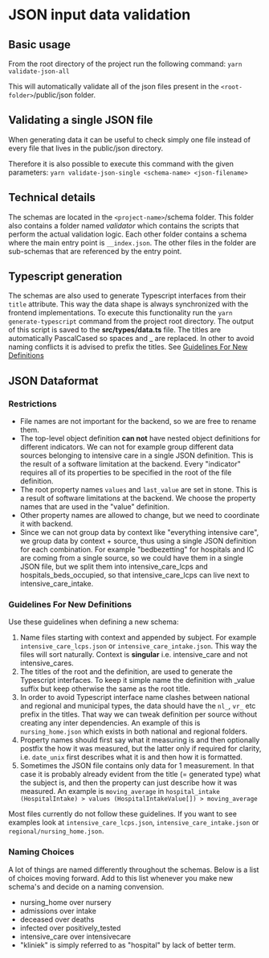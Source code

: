 # JSON input data validation

## Basic usage

From the root directory of the project run the following command: `yarn validate-json-all`

This will automatically validate all of the json files present in the
`<root-folder>`/public/json folder.

## Validating a single JSON file

When generating data it can be useful to check simply one file instead of every
file that lives in the public/json directory.

Therefore it is also possible to execute this command with the given parameters:
`yarn validate-json-single <schema-name> <json-filename>`

## Technical details

The schemas are located in the `<project-name>`/schema folder. This folder also
contains a folder named _validator_ which contains the scripts that perform the
actual validation logic. Each other folder contains a schema where the main
entry point is `__index.json`. The other files in the folder are sub-schemas
that are referenced by the entry point.

## Typescript generation

The schemas are also used to generate Typescript interfaces from their `title`
attribute. This way the data shape is always synchronized with the frontend
implementations. To execute this functionality run the `yarn generate-typescript` command from the project root directory. The output of this
script is saved to the **src/types/data.ts** file. The titles are
automatically PascalCased so spaces and \_ are replaced. In other to avoid
naming conflicts it is advised to prefix the titles. See [Guidelines For New
Definitions](#guidelines-for-new-definitions)

## JSON Dataformat

### Restrictions

- File names are not important for the backend, so we are free to rename them.
- The top-level object definition **can not** have nested object definitions for
  different indicators. We can not for example group different data sources
  belonging to intensive care in a single JSON definition. This is the result of
  a software limitation at the backend. Every "indicator" requires all of its
  properties to be specified in the root of the file definition.
- The root property names `values` and `last_value` are set in stone. This is a
  result of software limitations at the backend. We choose the property names
  that are used in the "value" definition.
- Other property names are allowed to change, but we need to coordinate it with
  backend.
- Since we can not group data by context like "everything intensive care", we
  group data by context + source, thus using a single JSON definition for each
  combination. For example "bedbezetting" for hospitals and IC are coming from a
  single source, so we could have them in a single JSON file, but we split them
  into intensive_care_lcps and hospitals_beds_occupied, so that
  intensive_care_lcps can live next to intensive_care_intake.

### Guidelines For New Definitions

Use these guidelines when defining a new schema:

1. Name files starting with context and appended by subject. For example
   `intensive_care_lcps.json` or `intensive_care_intake.json`. This way
   the files will sort naturally. Context is **singular** i.e. intensive_care
   and not intensive_cares.
2. The titles of the root and the definition, are used to generate the
   Typescript interfaces. To keep it simple name the definition with \_value
   suffix but keep otherwise the same as the root title.
3. In order to avoid Typescript interface name clashes between national and
   regional and municipal types, the data should have the `nl_`,
   `vr_` etc prefix in the titles. That way we can tweak definition per
   source without creating any inter dependencies. An example of this is
   `nursing_home.json` which exists in both national and regional folders.
4. Property names should first say what it measuring is and then optionally
   postfix the how it was measured, but the latter only if required for clarity,
   i.e. `date_unix` first describes what it is and then how it is
   formatted.
5. Sometimes the JSON file contains only data for 1 measurement. In that case it
   is probably already evident from the title (= generated type) what the
   subject is, and then the property can just describe how it was measured. An
   example is `moving_average` in `hospital_intake (HospitalIntake) > values (HospitalIntakeValue[]) > moving_average`

Most files currently do not follow these guidelines. If you want to see examples
look at `intensive_care_lcps.json`, `intensive_care_intake.json` or
`regional/nursing_home.json`.

### Naming Choices

A lot of things are named differently throughout the schemas. Below is a list of
choices moving forward. Add to this list whenever you make new schema's and
decide on a naming convension.

- nursing_home over nursery
- admissions over intake
- deceased over deaths
- infected over positively_tested
- intensive_care over intensivecare
- "kliniek" is simply referred to as "hospital" by lack of better term.
